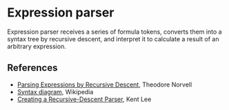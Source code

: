 # Expression parser
Expression parser receives a series of formula tokens, converts them into a syntax tree by recursive descent, and interpret it to calculate a result of an arbitrary expression.

## References
  * [Parsing Expressions by Recursive Descent](http://www.engr.mun.ca/~theo/Misc/exp_parsing.htm), Theodore Norvell
  * [Syntax diagram](http://en.wikipedia.org/wiki/Syntax_diagram), Wikipedia
  * [Creating a Recursive-Descent Parser](http://www.cs.luther.edu/~leekent/tutorials/ll1.html), Kent Lee